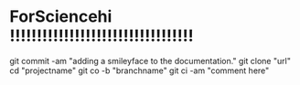 # ForSciencehi !!!!!!!!!!!!!!!!!!!!!!!!!!!!!!!!!!
git commit -am "adding a smileyface to the documentation."
git clone "url"
cd "projectname"
git co -b "branchname"
git ci -am "comment here"
